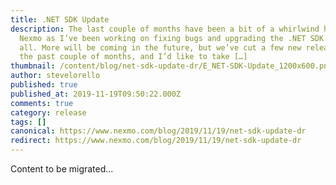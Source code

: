 ```yaml
---
title: .NET SDK Update
description: The last couple of months have been a bit of a whirlwind here at
  Nexmo as I’ve been working on fixing bugs and upgrading the .NET SDK for you
  all. More will be coming in the future, but we’ve cut a few new releases over
  the past couple of months, and I’d like to take […]
thumbnail: /content/blog/net-sdk-update-dr/E_NET-SDK-Update_1200x600.png
author: stevelorello
published: true
published_at: 2019-11-19T09:50:22.000Z
comments: true
category: release
tags: []
canonical: https://www.nexmo.com/blog/2019/11/19/net-sdk-update-dr
redirect: https://www.nexmo.com/blog/2019/11/19/net-sdk-update-dr
---
```


Content to be migrated...
